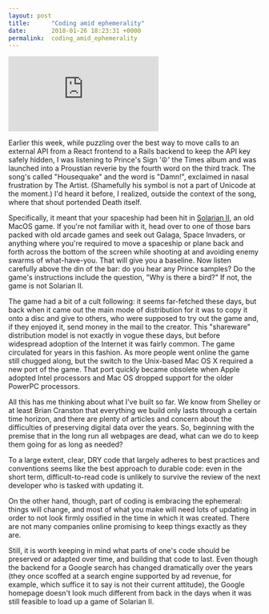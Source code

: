 ```yaml
---
layout: post
title:      "Coding amid ephemerality"
date:       2018-01-26 18:23:31 +0000
permalink:  coding_amid_ephemerality
---
```


![via Macintosh Repository](https://www.macintoshrepository.org/_resize.php?w=640&h=480&bg_color=333333&imgenc=ZmlsZ916XMvbWcvc2l0ZXMvbWcvZmlsZXMvc2NyZWVuc2hvdHMvc2NyZWVuX3Nob3RfMjAxMi0wOS0yNl9hdF8xMC41Ni41NV9wbS5wbmc%3D)

Earlier this week, while puzzling over the best way to move calls to an external API from a React frontend to a Rails backend to keep the API key safely hidden, I was listening to Prince's Sign '☮️' the Times album and was launched into a Proustian reverie by the fourth word on the third track. The song's called "Housequake" and the word is "Damn!", exclaimed in nasal frustration by The Artist. (Shamefully his symbol is not a part of Unicode at the moment.) I'd heard it before, I realized, outside the context of the song, where that shout portended Death itself.

Specifically, it meant that your spaceship had been hit in [Solarian II](http://www.sticksoftware.com/archive/Solarian.html), an old MacOS game. If you're not familiar with it, head over to one of those bars packed with old arcade games and seek out Galaga, Space Invaders, or anything where you're required to move a spaceship or plane back and forth across the bottom of the screen while shooting at and avoiding enemy swarms of what-have-you. That will give you a baseline. Now listen carefully above the din of the bar: do you hear any Prince samples? Do the game's instructions include the question, "Why is there a bird?" If not, the game is not Solarian II.

The game had a bit of a cult following: it seems far-fetched these days, but back when it came out the main mode of distribution for it was to copy it onto a disc and give to others, who were supposed to try out the game and, if they enjoyed it, send money in the mail to the creator. This "shareware" distribution model is not exactly in vogue these days, but before widespread adoption of the Internet it was fairly common. The game circulated for years in this fashion. As more people went online the game still chugged along, but the switch to the Unix-based Mac OS X required a new port of the game. That port quickly became obsolete when Apple adopted Intel processors and Mac OS dropped support for the older PowerPC processors.

All this has me thinking about what I've built so far. We know from Shelley or at least Brian Cranston that everything we build only lasts through a certain time horizon, and there are plenty of articles and concern about the difficulties of  preserving digital data over the years. So, beginning with the premise that in the long run all webpages are dead, what can we do to keep them going for as long as needed?

To a large extent, clear, DRY code that largely adheres to best practices and conventions seems like the best approach to durable code: even in the short term, difficult-to-read code is unlikely to survive the review of the next developer who is tasked with updating it.

On the other hand, though, part of coding is embracing the ephemeral: things will change, and most of what you make will need lots of updating in order to not look firmly ossified in the time in which it was created. There are not many companies online promising to keep things exactly as they are.

Still, it is worth keeping in mind what parts of one's code should be preserved or adapted over time, and building that code to last. Even though the backend for a Google search has changed dramatically over the years (they once scoffed at a search engine supported by ad revenue, for example, which suffice it to say is not their current attitude), the Google homepage doesn't look much different from back in the days when it was still feasible to load up a game of Solarian II.


